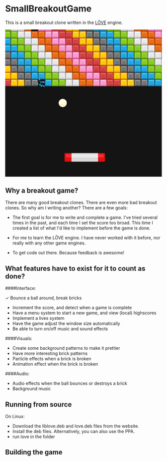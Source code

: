SmallBreakoutGame
================

This is a small breakout clone written in the [LÖVE](https://love2d.org/) engine. 

![Screenshot of game](https://raw.githubusercontent.com/KolijnWolfaardt/SmallBreakoutGame/master/SampleImages/screenshot1.png)


Why a breakout game?
--------------------

There are many good breakout clones. There are even more bad breakout clones. So why am I writing another? There are a few goals:

 - The first goal is for me to write and complete a game. I've tried several times in the past, and each time I set the score too broad. This time I created a list of what I'd like to implement before the game is done.

 - For me to learn the LŐVE engine. I have never worked with it before, nor really with any other game engines.

 - To get code out there. Because feedback is awesome!


What features have to exist for it to count as done?
----------------------------------------------------
####Interface:

  ✓ Bounce a ball around, break bricks						
  - Increment the score, and detect when a game is complete
  - Have a menu system to start a new game, and view (local) highscores
  - Implement a lives system
  - Have the game adjust the window size automatically
  - Be able to turn on/off music and sound effects


####Visuals:

 - Create some background patterns to make it prettier
 - Have more interesting brick patterns
 - Particle effects when a brick is broken
 - Animation effect when the brick is broken

####Audio:

 - Audio effects when the ball bounces or destroys a brick
 - Background music

Running from source
-------------------

 On Linux:

 - Download the liblove.deb and love.deb files from the website.
 - Install the deb files. Alternatively, you can also use the PPA.
 - run love in the folder


Building the game
-----------------